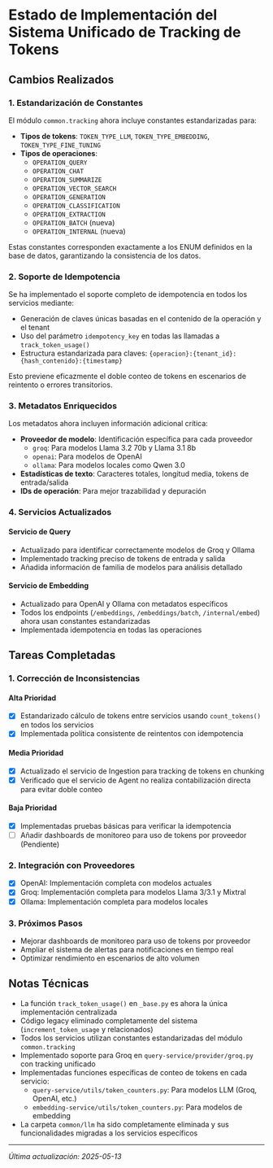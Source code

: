 # Estado de Implementación del Sistema Unificado de Tracking de Tokens

## Cambios Realizados

### 1. Estandarización de Constantes

El módulo `common.tracking` ahora incluye constantes estandarizadas para:

- **Tipos de tokens**: `TOKEN_TYPE_LLM`, `TOKEN_TYPE_EMBEDDING`, `TOKEN_TYPE_FINE_TUNING`
- **Tipos de operaciones**: 
  - `OPERATION_QUERY`
  - `OPERATION_CHAT`
  - `OPERATION_SUMMARIZE`
  - `OPERATION_VECTOR_SEARCH`
  - `OPERATION_GENERATION`
  - `OPERATION_CLASSIFICATION`
  - `OPERATION_EXTRACTION`
  - `OPERATION_BATCH` (nueva)
  - `OPERATION_INTERNAL` (nueva)

Estas constantes corresponden exactamente a los ENUM definidos en la base de datos, garantizando la consistencia de los datos.

### 2. Soporte de Idempotencia

Se ha implementado el soporte completo de idempotencia en todos los servicios mediante:

- Generación de claves únicas basadas en el contenido de la operación y el tenant
- Uso del parámetro `idempotency_key` en todas las llamadas a `track_token_usage()`
- Estructura estandarizada para claves: `{operacion}:{tenant_id}:{hash_contenido}:{timestamp}`

Esto previene eficazmente el doble conteo de tokens en escenarios de reintento o errores transitorios.

### 3. Metadatos Enriquecidos

Los metadatos ahora incluyen información adicional crítica:

- **Proveedor de modelo**: Identificación específica para cada proveedor
  - `groq`: Para modelos Llama 3.2 70b y Llama 3.1 8b
  - `openai`: Para modelos de OpenAI
  - `ollama`: Para modelos locales como Qwen 3.0
- **Estadísticas de texto**: Caracteres totales, longitud media, tokens de entrada/salida
- **IDs de operación**: Para mejor trazabilidad y depuración

### 4. Servicios Actualizados

#### Servicio de Query
- Actualizado para identificar correctamente modelos de Groq y Ollama
- Implementado tracking preciso de tokens de entrada y salida
- Añadida información de familia de modelos para análisis detallado

#### Servicio de Embedding
- Actualizado para OpenAI y Ollama con metadatos específicos
- Todos los endpoints (`/embeddings`, `/embeddings/batch`, `/internal/embed`) ahora usan constantes estandarizadas
- Implementada idempotencia en todas las operaciones

## Tareas Completadas

### 1. Corrección de Inconsistencias

#### Alta Prioridad
- [x] Estandarizado cálculo de tokens entre servicios usando `count_tokens()` en todos los servicios
- [x] Implementada política consistente de reintentos con idempotencia

#### Media Prioridad
- [x] Actualizado el servicio de Ingestion para tracking de tokens en chunking
- [x] Verificado que el servicio de Agent no realiza contabilización directa para evitar doble conteo

#### Baja Prioridad
- [x] Implementadas pruebas básicas para verificar la idempotencia
- [ ] Añadir dashboards de monitoreo para uso de tokens por proveedor (Pendiente)

### 2. Integración con Proveedores

- [x] OpenAI: Implementación completa con modelos actuales
- [x] Groq: Implementación completa para modelos Llama 3/3.1 y Mixtral
- [x] Ollama: Implementación completa para modelos locales

### 3. Próximos Pasos

- Mejorar dashboards de monitoreo para uso de tokens por proveedor
- Ampliar el sistema de alertas para notificaciones en tiempo real
- Optimizar rendimiento en escenarios de alto volumen

## Notas Técnicas

- La función `track_token_usage()` en `_base.py` es ahora la única implementación centralizada
- Código legacy eliminado completamente del sistema (`increment_token_usage` y relacionados)
- Todos los servicios utilizan constantes estandarizadas del módulo `common.tracking`
- Implementado soporte para Groq en `query-service/provider/groq.py` con tracking unificado
- Implementadas funciones específicas de conteo de tokens en cada servicio:
  - `query-service/utils/token_counters.py`: Para modelos LLM (Groq, OpenAI, etc.)
  - `embedding-service/utils/token_counters.py`: Para modelos de embedding
- La carpeta `common/llm` ha sido completamente eliminada y sus funcionalidades migradas a los servicios específicos

---

*Última actualización: 2025-05-13*

